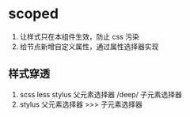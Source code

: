 # scoped

1. 让样式只在本组件生效，防止 css 污染
2. 给节点新增自定义属性，通过属性选择器实现

## 样式穿透
1. scss less stylus
   父元素选择器 /deep/ 子元素选择器
2. stylus
   父元素选择器 >>> 子元素选择器
